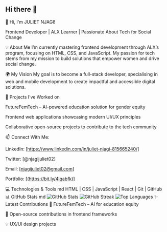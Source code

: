 ## Hi there 👋

<!--
**JulieDon511/juliedon511** is a ✨ _special_ ✨ repository because its `README.md` (this file) appears on your GitHub profile.


-->🚀 Hi, I'm JULIET NJAGI!
Frontend Developer | ALX Learner | Passionate About Tech for Social Change

💡 About Me I’m currently mastering frontend development through ALX’s program, focusing on HTML, CSS, and JavaScript. My passion for tech stems from my mission to build solutions that empower women and drive social change.

🌍 My Vision My goal is to become a full-stack developer, specialising in web and mobile development to create impactful and accessible digital solutions.

🔨 Projects I’ve Worked on

FutureFemTech – AI-powered education solution for gender equity

Frontend web applications showcasing modern UI/UX principles

Collaborative open-source projects to contribute to the tech community

📫 Connect With Me:

LinkedIn: [https://www.linkedin.com/in/juliet-njagi-815665240/]

Twitter: [@njagijuliet02]

Email: [njagijuliet02@gmail.com]

Portfolio: [(https://bit.ly/4lqabfk)]

💻 Technologies & Tools
md
HTML | CSS | JavaScript | React | Git | GitHub  
📊 GitHub Stats
md
![GitHub Stats](https://github-readme-stats.vercel.app/api?username=yourusername&show_icons=true&theme=radical)
![GitHub Streak](https://github-readme-streak-stats.herokuapp.com/?user=yourusername&theme=radical)
![Top Languages](https://github-readme-stats.vercel.app/api/top-langs/?username=yourusername&layout=compact&theme=radical)
✨ Latest Contributions
🚀 FutureFemTech – AI for education equity

🌟 Open-source contributions in frontend frameworks

💡 UX/UI design projects
